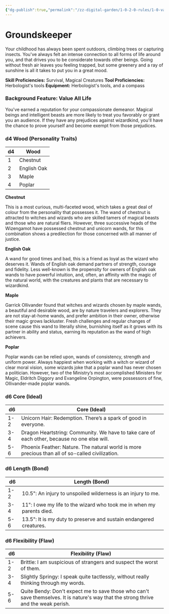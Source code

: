 ```yaml
---
{"dg-publish":true,"permalink":"/zz-digital-garden/1-0-2-0-rules/1-0-variant-rules/1-6-1-4-background-groundskeeper/"}
---
```


# Groundskeeper

Your childhood has always been spent outdoors, climbing trees or capturing insects. You've always felt an intense connection to all forms of life around you, and that drives you to be considerate towards other beings. Going without fresh air leaves you feeling trapped, but some greenery and a ray of sunshine is all it takes to put you in a great mood.

**Skill Proficiencies:** Survival, Magical Creatures
**Tool Proficiencies:** Herbologist's tools
**Equipment:** Herbologist's tools, and a compass

### Background Feature: Value All Life

You've earned a reputation for your compassionate demeanor. Magical beings and intelligent beasts are more likely to treat you favorably or grant you an audience. If they have any prejudices against wizardkind, you'll have the chance to prove yourself and become exempt from those prejudices.

### **d4 Wood (Personality Traits)**

| d4 | Wood        |
| -- | ----------- |
| 1  | Chestnut    |
| 2  | English Oak |
| 3  | Maple       |
| 4  | Poplar      |

**Chestnut**

This is a most curious, multi-faceted wood, which takes a great deal of colour from the personality that possesses it. The wand of chestnut is attracted to witches and wizards who are skilled tamers of magical beasts and those who are natural fliers. However, three successive heads of the Wizengamot have possessed chestnut and unicorn wands, for this combination shows a predilection for those concerned with all manner of justice.

**English Oak**

A wand for good times and bad, this is a friend as loyal as the wizard who deserves it. Wands of English oak demand partners of strength, courage and fidelity. Less well-known is the propensity for owners of English oak wands to have powerful intuition, and, often, an affinity with the magic of the natural world, with the creatures and plants that are necessary to wizardkind.

**Maple**

Garrick Ollivander found that witches and wizards chosen by maple wands, a beautiful and desirable wood, are by nature travelers and explorers. They are not stay-at-home wands, and prefer ambition in their owner, otherwise their magic grows lackluster. Fresh challenges and regular changes of scene cause this wand to literally shine, burnishing itself as it grows with its partner in ability and status, earning its reputation as the wand of high achievers.

**Poplar**

Poplar wands can be relied upon, wands of consistency, strength and uniform power. Always happiest when working with a witch or wizard of clear moral vision, some wizards joke that a poplar wand has never chosen a politician. However, two of the Ministry’s most accomplished Ministers for Magic, Eldritch Diggory and Evangeline Orpington, were possessors of fine, Ollivander-made poplar wands.

### **d6 Core (Ideal)**

| d6  | Core (Ideal)                                                                |
| --- | --------------------------------------------------------------------------- |
| 1-2 | Unicorn Hair: Redemption. There’s a spark of good in everyone.           |
| 3-4 | Dragon Heartstring: Community. We have to take care of each other, because no one else will. |
| 5-6 | Phoenix Feather: Nature. The natural world is more precious than all of so-called civilization. |

### **d6 Length (Bond)**

| d6  | Length (Bond)                                                                                                    |
| --- | ---------------------------------------------------------------------------------------------------------------- |
| 1-2 | 10.5": An injury to unspoiled wilderness is an injury to me.                                                       |
| 3-4 | 11": I owe my life to the wizard who took me in when my parents died.                                            |
| 5-6 | 13.5": It is my duty to preserve and sustain endangered creatures.                                        |

### **d6 Flexibility (Flaw)**

| d6  | Flexibility (Flaw)                                                                  |
| --- | ----------------------------------------------------------------------------------- |
| 1-2 | Brittle: I am suspicious of strangers and suspect the worst of them.                           |
| 3-4 | Slightly Springy: I speak quite tactlessly, without really thinking through my words.                       |
| 5-6 | Quite Bendy: Don't expect me to save those who can't save themselves. It is nature's way that the strong thrive and the weak perish. |
